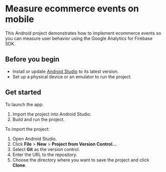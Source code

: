 # Measure ecommerce events on mobile

This Android project demonstrates how to implement ecommerce events so you can measure user behavior using the Google Analytics for Firebase SDK.

## Before you begin

* Install or update [Android Studio](https://developer.android.com/studio) to its latest version.
* Set up a physical device or an emulator to run the project.

## Get started

To launch the app:

1. Import the project into Android Studio.
2. Build and run the project.

To import the project:

1. Open Android Studio.
1. Click **File** > **New** > **Project from Version Control...**
2. Select **Git** as the version control.
4. Enter the URL to the repository.
5. Choose the directory where you want to save the project and click **Clone**.
